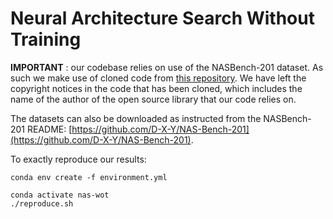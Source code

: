 # Neural Architecture Search Without Training

**IMPORTANT** : our codebase relies on use of the NASBench-201 dataset. As such we make use of cloned code from [this repository](https://github.com/D-X-Y/AutoDL-Projects). We have left the copyright notices in the code that has been cloned, which includes the name of the author of the open source library that our code relies on.

The datasets can also be downloaded as instructed from the NASBench-201 README: [https://github.com/D-X-Y/NAS-Bench-201](https://github.com/D-X-Y/NAS-Bench-201).

To exactly reproduce our results:

```
conda env create -f environment.yml

conda activate nas-wot
./reproduce.sh
```
